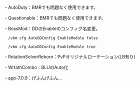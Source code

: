 ・AutoDuty：BMRでも問題なく使用できます。

・Questionable：BMRでも問題なく使用できます。

・BossMod：DDのEnableのコンフィグ名変更。

      /vbm cfg AutoDDConfig EnableModule false

      /vbm cfg AutoDDConfig EnableModule true

・RotationSolverReborn：PvPオリジナルローテーション(LB有り)

・WrtathCombo：BLUのAuto化

・app-7.0.9：げふんげふん…
